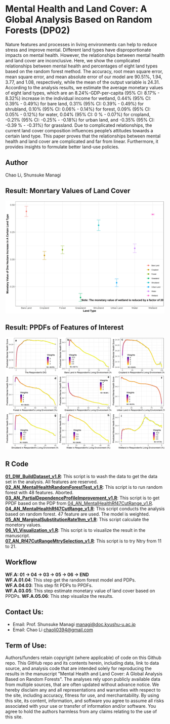 # Mental Health and Land Cover: A Global Analysis Based on Random Forests (DP02)  
Nature features and processes in living environments can help to reduce stress and improve mental. Different land types have disproportionate impacts on mental health. However, the relationships between mental health and land cover are inconclusive. Here, we show the complicated relationships between mental health and percentages of eight land types based on the random forest method. The accuracy, root mean square error, mean square error, and mean absolute error of our model are 90.51%, 1.94, 3.77, and 1.08, respectively, while the mean of the output variable is 24.31. According to the analysis results, we estimate the average monetary values of eight land types, which are an 8.24%-GDP-per-capita (95% CI: 8.17% - 8.32%) increase in the individual income for wetland, 0.44% (95% CI: 0.39% - 0.49%) for bare land, 0.31% (95% CI: 0.39% - 0.49%) for shrubland, 0.10% (95% CI: 0.06% - 0.14%) for forest, 0.09% (95% CI: 0.05% - 0.12%) for water, 0.04% (95% CI: 0 % - 0.07%) for cropland, -0.21% (95% CI: -0.25% - -0.18%) for urban land, and -0.35% (95% CI: -0.39 % - -0.31%) for grassland. Due to complicated relationships, the current land cover composition influences people’s attitudes towards a certain land type. This paper proves that the relationships between mental health and land cover are complicated and far from linear. Furthermore, it provides insights to formulate better land-use policies.  
  
## Author  
Chao Li, Shunsuke Managi  

## Result: Monrtary Values of Land Cover  
![](05_Figure/MSR.jpeg)  
    
## Result: PPDFs of Features of Interest  
![](05_Figure/PPDF.jpeg)  
  
## R Code  
**[01_DW_BuildDataset_v1.R](03_RCode/01_DW_BuildDataset_v1.R)**: This script is to wash the data to get the data set in the analysis. All features are reserved.  
**[02_AN_MentalHealthRandomForestTest_v1.R](03_RCode/02_AN_MentalHealthRandomForestTest_v1.R)**: This script is to run random forest with 48 features. Aborted.   
**[03_AN_PartialDependenceProfileImprovement_v1.R](03_RCode/03_AN_PartialDependenceProfileImprovement_v1.R)**: This script is to get PPDF based on the PDP from [04_AN_MentalHealthRf47CutRange_v1.R](03_RCode/04_AN_MentalHealthRf47CutRange_v1.R).   
**[04_AN_MentalHealthRf47CutRange_v1.R](03_RCode/04_AN_MentalHealthRf47CutRange_v1.R)**: This script conducts the analysis based on random forest. 47 feature are used. The model is weighted.    
**[05_AN_MarginalSubstitutionRate1hm_v1.R](03_RCode/05_AN_MarginalSubstitutionRate1hm_v1.R)**: This script calculate the monetory values.      
**[06_VI_Visualization_v1.R](03_RCode/06_VI_Visualization_v1.R)**: This script is to visualize the result in the manuscript.     
**[07_AN_Rf47CutRangeMtrySelection_v1.R](03_RCode/07_AN_Rf47CutRangeMtrySelection_v1.R)**: This script is to try Ntry from 11 to 21.  
    
   
## Workflow

**WF.A: 01 -> 04 -> 03 -> 05 -> 06 -> END**  
**WF.A.01.04**: This step get the random forest model and PDPs.  
**WF.A.04.03**: This step fit PDPs to PPDFs.  
**WF.A.03.05**: This step estimate monetary value of land cover based on PPDPs.
**WF.A.05.06**: This step visualize the results.  
   
## Contact Us:
- Email: Prof. Shunsuke Managi <managi@doc.kyushu-u.ac.jp>  
- Email: Chao Li <chaoli0394@gmail.com>
  
## Term of Use:
Authors/funders retain copyright (where applicable) of code on this Github repo. This GitHub repo and its contents herein, including data, link to data source, and analysis code that are intended solely for reproducing the results in the manuscript "Mental Health and Land Cover: A Global Analysis Based on Random Forests". The analyses rely upon publicly available data from multiple sources, that are often updated without advance notice. We hereby disclaim any and all representations and warranties with respect to the site, including accuracy, fitness for use, and merchantability. By using this site, its content, information, and software you agree to assume all risks associated with your use or transfer of information and/or software. You agree to hold the authors harmless from any claims relating to the use of this site.  
  